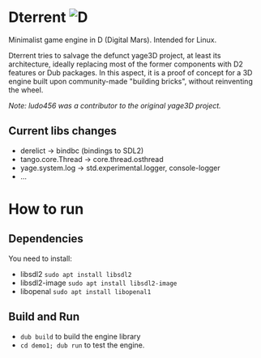 # Dterrent ![D](https://github.com/ludo456/Dterrent/workflows/D/badge.svg)

Minimalist game engine in D (Digital Mars). Intended for Linux.

Dterrent tries to salvage the defunct yage3D project, at least its architecture, ideally replacing most of the former components with D2 features or Dub packages. In this aspect, it is a proof of concept for a 3D engine built upon community-made "building bricks", without reinventing the wheel.

*Note: ludo456 was a contributor to the original yage3D project.*

## Current libs changes

* derelict		-> bindbc (bindings to SDL2)
* tango.core.Thread	-> core.thread.osthread
* yage.system.log	-> std.experimental.logger, console-logger
* ...



# How to run

## Dependencies
You need to install:
* libsdl2	`sudo apt install libsdl2`
* libsdl2-image `sudo apt install libsdl2-image`
* libopenal	`sudo apt install libopenal1`

## Build and Run
* `dub build` to build the engine library
* `cd demo1; dub run` to test the engine.
